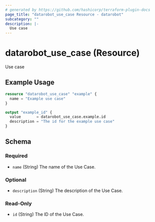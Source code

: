 ```yaml
---
# generated by https://github.com/hashicorp/terraform-plugin-docs
page_title: "datarobot_use_case Resource - datarobot"
subcategory: ""
description: |-
  Use case
---
```


# datarobot_use_case (Resource)

Use case

## Example Usage

```terraform
resource "datarobot_use_case" "example" {
  name = "Example use case"
}

output "example_id" {
  value       = datarobot_use_case.example.id
  description = "The id for the example use case"
}
```

<!-- schema generated by tfplugindocs -->
## Schema

### Required

- `name` (String) The name of the Use Case.

### Optional

- `description` (String) The description of the Use Case.

### Read-Only

- `id` (String) The ID of the Use Case.
